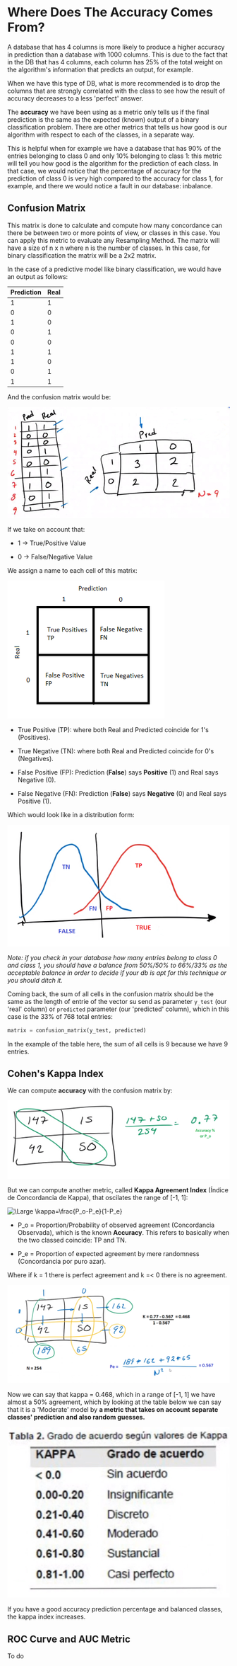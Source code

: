 # Where Does The Accuracy Comes From?

A database that has 4 columns is more likely to produce a higher accuracy in prediction than a database with 1000 columns. This is due to the fact that in the DB that has 4 columns, each column has 25% of the total weight on the algorithm's information that predicts an output, for example.

When we have this type of DB, what is more recommended is to drop the columns that are strongly correlated with the class to see how the result of accuracy decreases to a less 'perfect' answer.

The **accuracy** we have been using as a metric only tells us if the final prediction is the same as the expected (known) output of a binary classification problem. There are other metrics that tells us how good is our algorithm with respect to each of the classes, in a separate way.

This is helpful when for example we have a database that has 90% of the entries belonging to class 0 and only 10% belonging to class 1: this metric will tell you how good is the algorithm for the prediction of each class. In that case, we would notice that the percentage of accuracy for the prediction of class 0 is very high compared to the accuracy for class 1, for example, and there we would notice a fault in our database: inbalance.

## Confusion Matrix

This matrix is done to calculate and compute how many concordance can there be between two or more points of view, or classes in this case. You can apply this metric to evaluate any Resampling Method. The matrix will have a size of n x n where n is the number of classes. In this case, for binary classification the matrix will be a 2x2 matrix.

In the case of a predictive model like binary classification, we would have an output as follows:

| Prediction | Real |
| ---- | ---- |
| 1 | 1 |
| 0 | 0 |
| 1 | 0 |
| 0 | 1 |
| 0 | 0 |
| 1 | 1 |
| 1 | 0 |
| 0 | 1 |
| 1 | 1 |

And the confusion matrix would be:

![img](https://github.com/the-other-mariana/data-mining/blob/master/week9/res/1.png?raw=true)

If we take on account that:

- 1 -> True/Positive Value

- 0 -> False/Negative Value

We assign a name to each cell of this matrix:

![img](https://github.com/the-other-mariana/data-mining/blob/master/week9/res/2.png?raw=true)

- True Positive (TP): where both Real and Predicted coincide for 1's (Positives).

- True Negative (TN): where both Real and Predicted coincide for 0's (Negatives).

- False Positive (FP): Prediction (**False**) says **Positive** (1) and Real says Negative (0).

- False Negative (FN): Prediction (**False**) says **Negative** (0) and Real says Positive (1).

Which would look like in a distribution form:

![img](https://github.com/the-other-mariana/data-mining/blob/master/week9/res/3.png?raw=true)

*Note: if you check in your database how many entries belong to class 0 and class 1, you should have a balance from 50%/50% to 66%/33% as the acceptable balance in order to decide if your db is apt for this technique or you should ditch it.*

Coming back, the sum of all cells in the confusion matrix should be the same as the length of entrie of the vector su send as parameter `y_test` (our 'real' column) or `predicted` parameter (our 'predicted' column), which in this case is the 33% of 768 total entries:

```python
matrix = confusion_matrix(y_test, predicted)
```

In the example of the table here, the sum of all cells is 9 because we have 9 entries.

## Cohen's Kappa Index 

We can compute **accuracy** with the confusion matrix by:

![img](https://github.com/the-other-mariana/data-mining/blob/master/week9/res/4.png?raw=true)

But we can compute another metric, called **Kappa Agreement Index** (Índice de Concordancia de Kappa), that oscilates the range of [-1, 1]:

![\Large \kappa=\frac{P_o-P_e}{1-P_e}](https://latex.codecogs.com/svg.latex?\Large&space;\kappa=\frac{P_o-P_e}{1-P_e})

- P_o = Proportion/Probability of observed agreement (Concordancia Observada), which is the known **Accuracy**. This refers to basically when the two classed coincide: TP and TN.

- P_e = Proportion of expected agreement by mere randomness (Concordancia por puro azar).

Where if k = 1 there is perfect agreement and k =< 0 there is no agreement.

![img](https://github.com/the-other-mariana/data-mining/blob/master/week9/res/5.png?raw=true)

Now we can say that kappa = 0.468, which in a range of [-1, 1] we have almost a 50% agreement, which by looking at the table below we can say that it is a 'Moderate' model by **a metric that takes on account separate classes' prediction and also random guesses.**

![img](https://github.com/the-other-mariana/data-mining/blob/master/week9/res/6.png?raw=true)

If you have a good accuracy prediction percentage and balanced classes, the kappa index increases.

## ROC Curve and AUC Metric

To do
